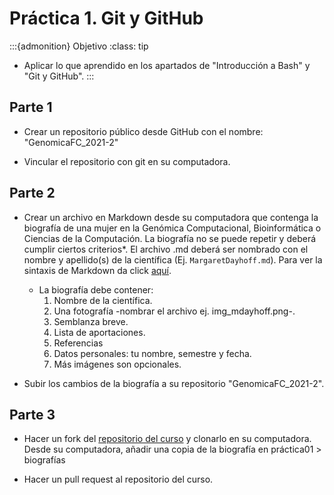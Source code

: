 # Práctica 1. Git y GitHub

:::{admonition} Objetivo
:class: tip
* Aplicar lo que aprendido en los apartados de "Introducción a Bash" y "Git y GitHub".
:::

## Parte 1

* Crear un repositorio público desde GitHub con el nombre: "GenomicaFC_2021-2"

* Vincular el repositorio con git en su computadora.

## Parte 2

* Crear un archivo en Markdown desde su computadora que contenga la biografía de una mujer en la Genómica Computacional, Bioinformática o Ciencias de la Computación. La biografía no se puede repetir y deberá cumplir ciertos criterios*. El archivo .md deberá ser nombrado con el nombre y apellido(s) de la científica (Ej. `MargaretDayhoff.md`). Para ver la sintaxis de Markdown da click <a href = "https://www.markdownguide.org/cheat-sheet/">aquí</a>.

  * La biografía debe contener:
    1. Nombre de la científica.
    2. Una fotografía -nombrar el archivo ej. img_mdayhoff.png-.
    3. Semblanza breve.
    4. Lista de aportaciones.
    5. Referencias
    6. Datos personales: tu nombre, semestre y fecha.
    7. Más imágenes son opcionales.

* Subir los cambios de la biografía a su repositorio "GenomicaFC_2021-2".

## Parte 3

* Hacer un fork del <a href = "https://github.com/solnavss/Genomica_Computacional">repositorio del curso</a> y clonarlo en su computadora. Desde su computadora, añadir una copia de la biografía en práctica01 > biografías

* Hacer un pull request al repositorio del curso.

